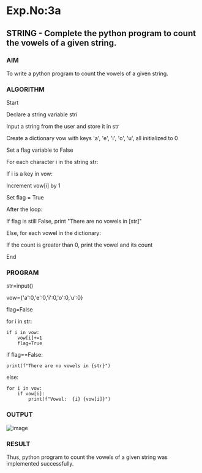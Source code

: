 # Exp.No:3a
## STRING - Complete the  python program to count the vowels of a given string.

### AIM  
To write a python program to count the vowels of a given string.

### ALGORITHM

Start

Declare a string variable stri

Input a string from the user and store it in str

Create a dictionary vow with keys 'a', 'e', 'i', 'o', 'u', all initialized to 0

Set a flag variable to False

For each character i in the string str:

If i is a key in vow:

Increment vow[i] by 1

Set flag = True

After the loop:

If flag is still False, print "There are no vowels in [str]"

Else, for each vowel in the dictionary:

If the count is greater than 0, print the vowel and its count

End

### PROGRAM
str=input()

vow={'a':0,'e':0,'i':0,'o':0,'u':0}

flag=False

for i in str:

    if i in vow:
        vow[i]+=1
        flag=True
if flag==False:

    print(f"There are no vowels in {str}")
else:

    for i in vow:
        if vow[i]:
            print(f"Vowel:  {i} {vow[i]}")

### OUTPUT
![image](https://github.com/user-attachments/assets/f831e1b6-dea2-4272-908b-f693714d4022)


### RESULT
Thus, python program to count the vowels of a given string was implemented successfully.
